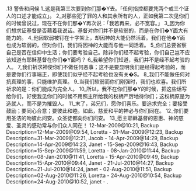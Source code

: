 .13 
警告和问候 
1_这是我第三次要到你们那�Y去。「任何指控都要凭两个或三个证人的口述才能成立」。 2_对那些犯了罪的人和其余所有的人，正如我第二次见你们的时候曾说过，现在不在你们那�Y再次说：「我若再来，必不宽容。」 3_因为你们想求证基督是否藉着我说话。基督对你们并不是软弱的，而是在你们�Y面大有能力的。 4_他因软弱被钉在十字架上，却因神的大能仍然活着。我们在他�Y面也成为软弱的，但对你们，我们将因神的大能而与他一同活着。 
5_你们总要省察自己是否在信仰中生活；你们要考验自己。除非你们经不起考验，你们自己岂不应该知道有耶稣基督在你们�Y面吗？ 6_我希望你们知道，我们并不是经不起考验的人。 7_我们祈求神使你们不做任何恶事；这不是要显明我们是经得起考验的，而是要你们行事端正，即使我们似乎经不起考验也没有关�S。 8_我们不能做任何对抗真理的事，只能维护真理。 9_当我们软弱而你们刚强时，我们也欢喜。我们所祈求的是：你们能成为完全人。 10_所以，我不在你们那�Y的时候，把这些话写给你们，好使我见你们的时候不用照主所给我的权柄严厉地待你们；这权柄原是为造就人，而不是为摧毁人。 
11_末了，弟兄们，愿你们喜乐。要追求完全；要接受鼓励；要同心合意；要彼此和睦。如此，慈爱和平的神必与你们同在。 12_你们要用圣洁的吻彼此问安。众圣徒都向你们问安。 
13_愿主耶稣基督的恩惠、神的慈爱、圣灵的感动常与你们众人同在！ 
12-Mar-2009@10:21, Backup Description=12-Mar-2009@09:54, Loretta - 
31-Mar-2009@12:23, Backup Description=31-Mar-2009@12:21, Jacob - 
14-Apr-2009@14:29, Backup Description=14-Apr-2009@14:23, Janet - 
15-Sep-2009@16:43, Backup Description=15-Sep-2009@11:59, Loretta - 
08-Jan-2010@11:44, Backup Description=08-Jan-2010@11:41, Loretta - 
15-Apr-2010@09:49, Backup Description=15-Apr-2010@09:44, Janet - 
21-Jul-2010@14:27, Backup Description=21-Jul-2010@14:24, janet - 
02-Aug-2010@11:51, Backup Description=02-Aug-2010@11:26, Loretta - 
24-Aug-2010@10:54, Backup Description=24-Aug-2010@10:52, janet - 
.